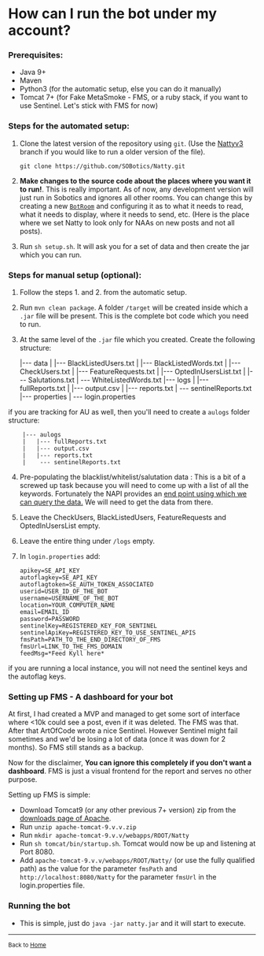 # How can I run the bot under my account?

### Prerequisites: 

 - Java 9+ 
 - Maven 
 - Python3 (for the automatic setup, else you can do it manually)
 - Tomcat 7+ (for Fake MetaSmoke - FMS,  or a ruby stack, if you want to use Sentinel. Let's stick with FMS for now)

### Steps for the automated setup: 

 1. Clone the latest version of the repository using `git`. (Use the [Nattyv3](https://github.com/SOBotics/Natty/tree/v3) branch if you would like to run a older version of the file). 

        git clone https://github.com/SOBotics/Natty.git
 2. **Make changes to the source code about the places where you want it to run!**. This is really important. As of now, any development version will just run in Sobotics and ignores all other rooms. You can change this by creating a new [`BotRoom`](https://github.com/SOBotics/Natty/blob/master/src/main/java/in/bhargavrao/stackoverflow/natty/roomdata/BotRoom.java) and configuring it as to what it needs to read, what it needs to display, where it needs to send, etc. (Here is the place where we set Natty to look only for NAAs on new posts and not all posts). 
 3.  Run `sh setup.sh`. It will ask you for a set of data and then create the jar which you can run. 

### Steps for manual setup (optional): 

 1. Follow the steps 1. and 2. from the automatic setup.
 2. Run `mvn clean package`. A folder `/target` will be created inside which a `.jar` file will be present. This is the complete bot code which you need to run.
 3.  At the same level of the `.jar` file which you created. Create the following structure: 


        |--- data
        |   |--- BlackListedUsers.txt
        |   |--- BlackListedWords.txt
        |   |--- CheckUsers.txt
        |   |--- FeatureRequests.txt
        |   |--- OptedInUsersList.txt
        |   |--- Salutations.txt
        |    --- WhiteListedWords.txt
        |--- logs
        |   |--- fullReports.txt
        |   |--- output.csv
        |   |--- reports.txt
        |    --- sentinelReports.txt
        |--- properties
        |    --- login.properties


   if you are tracking for AU as well, then you'll need to create a `aulogs` folder structure:


        |--- aulogs
        |   |--- fullReports.txt
        |   |--- output.csv
        |   |--- reports.txt
        |    --- sentinelReports.txt

 4. Pre-populating the blacklist/whitelist/salutation data : This is a bit of a screwed up task because you will need to come up with a list of all the keywords. Fortunately the NAPI provides an [end point using which we can query the data.][1] We will need to get the data from there. 
 5. Leave the CheckUsers, BlackListedUsers, FeatureRequests and OptedInUsersList empty. 
 6. Leave the entire thing under `/logs` empty.
 7. In `login.properties` add: 

        apikey=SE_API_KEY
        autoflagkey=SE_API_KEY
        autoflagtoken=SE_AUTH_TOKEN_ASSOCIATED
        userid=USER_ID_OF_THE_BOT
        username=USERNAME_OF_THE_BOT
        location=YOUR_COMPUTER_NAME
        email=EMAIL_ID
        password=PASSWORD
        sentinelKey=REGISTERED_KEY_FOR_SENTINEL
        sentinelApiKey=REGISTERED_KEY_TO_USE_SENTINEL_APIS
        fmsPath=PATH_TO_THE_END_DIRECTORY_OF_FMS
        fmsUrl=LINK_TO_THE_FMS_DOMAIN
        feedMsg=*Feed Kyll here*

  if you are running a local instance, you will not need the sentinel keys and the autoflag keys. 

### Setting up FMS - A dashboard for your bot

At first, I had created a MVP and managed to get some sort of interface where <10k could see a post, even if it was deleted. The FMS was that. After that ArtOfCode wrote a nice Sentinel. However Sentinel might fail sometimes and we'd be losing a lot of data (once it was down for 2 months). So FMS still stands as a backup. 

Now for the disclaimer, **You can ignore this completely if you don't want a dashboard**. FMS is just a visual frontend for the report and serves no other purpose. 

Setting up FMS is simple: 

  - Download Tomcat9 (or any other previous 7+ version) zip from the [downloads page of Apache](https://tomcat.apache.org). 
  - Run `unzip apache-tomcat-9.v.v.zip` 
  - Run `mkdir apache-tomcat-9.v.v/webapps/ROOT/Natty`
  - Run `sh tomcat/bin/startup.sh`. Tomcat would now be up and listening at Port 8080. 
  - Add `apache-tomcat-9.v.v/webapps/ROOT/Natty/` (or use the fully qualified path) as the value for the parameter `fmsPath` and `http://localhost:8080/Natty` for the parameter `fmsUrl` in the login.properties file. 


### Running the bot 

  - This is simple, just do `java -jar natty.jar` and it will start to execute. 





  [1]: https://github.com/SOBotics/NAPI

----

<sub>Back to [Home](/Natty)</sub>